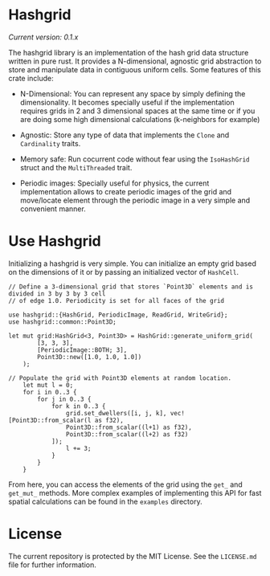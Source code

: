 # Hashgrid

*Current version: 0.1.x*

The hashgrid library is an implementation of the hash grid data structure written in pure rust. It provides a N-dimensional, agnostic grid abstraction to store and manipulate data in contiguous uniform cells. Some features of this crate include:

- N-Dimensional: You can represent any space by simply defining the dimensionality. It becomes specially useful if the implementation requires grids in 2 and 3 dimensional spaces at the same time or if you are doing some high dimensional calculations (k-neighbors for example)

- Agnostic: Store any type of data that implements the `Clone` and `Cardinality` traits.

- Memory safe: Run cocurrent code without fear using the `IsoHashGrid` struct and the `MultiThreaded` trait.

- Periodic images: Specially useful for physics, the current implementation allows to create periodic images of the grid and move/locate element through the periodic image in a very simple and convenient manner.

# Use Hashgrid

Initializing a hashgrid is very simple. You can initialize an empty grid based
on the dimensions of it or by passing an initialized vector of `HashCell`. 

```
// Define a 3-dimensional grid that stores `Point3D` elements and is divided in 3 by 3 by 3 cell 
// of edge 1.0. Periodicity is set for all faces of the grid

use hashgrid::{HashGrid, PeriodicImage, ReadGrid, WriteGrid};
use hashgrid::common::Point3D;

let mut grid:HashGrid<3, Point3D> = HashGrid::generate_uniform_grid(
        [3, 3, 3],  
        [PeriodicImage::BOTH; 3],
        Point3D::new([1.0, 1.0, 1.0])
    );

// Populate the grid with Point3D elements at random location. 
    let mut l = 0;
    for i in 0..3 {
        for j in 0..3 {
            for k in 0..3 {
                grid.set_dwellers([i, j, k], vec![Point3D::from_scalar(l as f32), 
                Point3D::from_scalar((l+1) as f32), 
                Point3D::from_scalar((l+2) as f32)
            ]);
                l += 3;
            }
        }
    }
```
From here, you can access the elements of the grid using the `get_` and `get_mut_` methods. More complex examples of implementing this API for fast spatial calculations can be found in the `examples` directory. 

# License 

The current repository is protected by the MIT License. See the `LICENSE.md` file for further information.
